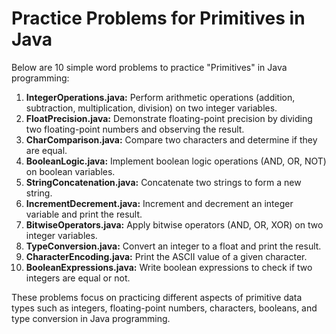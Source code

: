 # Practice Problems for Primitives in Java

Below are 10 simple word problems to practice "Primitives" in Java programming:

1. **IntegerOperations.java:** Perform arithmetic operations (addition, subtraction, multiplication, division) on two integer variables.
2. **FloatPrecision.java:** Demonstrate floating-point precision by dividing two floating-point numbers and observing the result.
3. **CharComparison.java:** Compare two characters and determine if they are equal.
4. **BooleanLogic.java:** Implement boolean logic operations (AND, OR, NOT) on boolean variables.
5. **StringConcatenation.java:** Concatenate two strings to form a new string.
6. **IncrementDecrement.java:** Increment and decrement an integer variable and print the result.
7. **BitwiseOperators.java:** Apply bitwise operators (AND, OR, XOR) on two integer variables.
8. **TypeConversion.java:** Convert an integer to a float and print the result.
9. **CharacterEncoding.java:** Print the ASCII value of a given character.
10. **BooleanExpressions.java:** Write boolean expressions to check if two integers are equal or not.

These problems focus on practicing different aspects of primitive data types such as integers, floating-point numbers, characters, booleans, and type conversion in Java programming.
